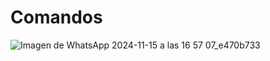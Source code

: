 # Comandos

![Imagen de WhatsApp 2024-11-15 a las 16 57 07_e470b733](https://github.com/user-attachments/assets/c3b93375-5fda-436b-bf43-7371c4eb3a54)


